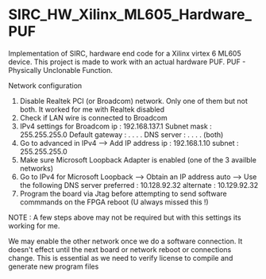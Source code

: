 SIRC_HW_Xilinx_ML605_Hardware_PUF
=================================

Implementation of SIRC, hardware end code for a Xilinx virtex 6 ML605 device. This project is made to work with an actual hardware PUF. PUF - Physically Unclonable Function.

Network configuration

1. Disable Realtek PCI (or Broadcom) network. Only one of them but not both. It worked for me with Realtek disabled
2. Check if LAN wire is connected to Broadcom
3. IPv4 settings for Broadcom
  ip		: 		192.168.137.1
	Subnet mask 	: 		255.255.255.0
	Default gateway :		 . . . .
	DNS server	:		 . . . . (both)
4. Go to advanced in IPv4 --> 	Add IP address
	ip	: 192.168.1.10
	subnet	: 255.255.255.0
5. Make sure Microsoft Loopback Adapter is enabled (one of the 3 availble networks)
6. Go to IPv4 for Microsoft Loopback --> Obtain an IP address auto --> Use the following DNS server
	preferred	:	10.128.92.32
	alternate	:	10.129.92.32
7. Program the board via Jtag before attempting to send software commmands on the FPGA reboot (U always missed this !)


NOTE	:	A few steps above may not be required but with this settings its working for me.

We may enable the other network once we do a software connection.
It doesn't effect until the next board or network reboot or connections change.
This is essential as we need to verify license to compile and generate new program files
